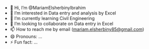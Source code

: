 - 👋 Hi, I’m @MariamElsherbinyIbrahim
- 👀 I’m interested in Data entry and analysis by Excel
- 🌱 I’m currently learning Civil Engineering
- 💞️ I’m looking to collaborate on Data entry in Excel
- 📫 How to reach me by email (mariam.elsherbiny85@gmail.com)
- 😄 Pronouns: ...
- ⚡ Fun fact: ...

<!---
MariamElsherbinyIbrahim/MariamElsherbinyIbrahim is a ✨ special ✨ repository because its `README.md` (this file) appears on your GitHub profile.
You can click the Preview link to take a look at your changes.
--->
